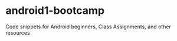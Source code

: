 android1-bootcamp
=================

Code snippets for Android beginners, Class Assignments, and other resources
